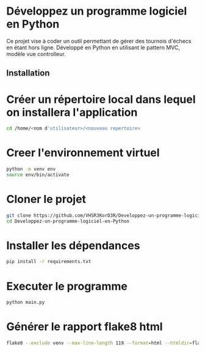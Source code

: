 # Développez un programme logiciel en Python
Ce projet vise à coder un outil permettant de gérer des tournois d'échecs en étant hors ligne. Développé en Python en utilisant le pattern MVC, modèle vue controlleur.

## Installation

# Créer un répertoire local dans lequel on installera l'application
```bash
cd /home/<nom d'utilisateur>/<nouveau repertoire>
```

# Creer l'environnement virtuel
```bash
python -m venv env
source env/bin/activate
```

# Cloner le projet
```bash
git clone https://github.com/VHSR3KorD3R/Developpez-un-programme-logiciel-en-Python.git
cd Developpez-un-programme-logiciel-en-Python
```

# Installer les dépendances
```bash
pip install -r requirements.txt
```

# Executer le programme
```bash
python main.py
```

# Générer le rapport flake8 html
```bash
flake8 --exclude venv --max-line-length 119 --format=html --htmldir=flake-report
```

